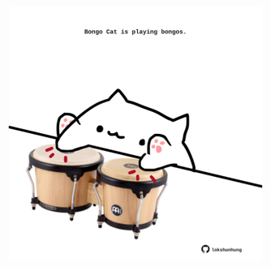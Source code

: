 <!-- built at 25/09/2021, 05:01:40 UTC -->
<p align="center">
  <img width="500" height="500" src="./ReadmeImage.svg">
</p>
